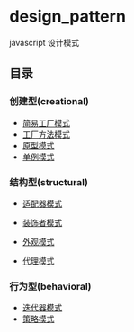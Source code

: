 <!--
 * @Description: readme
 * @version:
 * @Author: 宁四凯
 * @Date: 2020-09-11 13:08:21
 * @LastEditors: 宁四凯
 * @LastEditTime: 2020-09-16 13:17:18
-->

# design_pattern

javascript 设计模式

## 目录

### 创建型(creational)

- [简易工厂模式](https://github.com/ningsk/design_pattern/blob/master/creational/SimpleFactory.md)
- [工厂方法模式](https://github.com/ningsk/design_pattern/blob/master/creational/FactoryMethod.md)
- [原型模式](https://github.com/ningsk/design_pattern/blob/master/creational/Prototype.md)
- [单例模式](https://github.com/ningsk/design_pattern/blob/master/creational/Singleton.html)

### 结构型(structural)

- [适配器模式](https://github.com/ningsk/design_pattern/blob/master/structural/Adapter.md)
- [装饰者模式](https://github.com/ningsk/design_pattern/blob/master/structural/Decorator.md)

- [外观模式](https://github.com/ningsk/design_pattern/blob/master/structural/Facade.md)
- [代理模式](https://github.com/ningsk/design_pattern/blob/master/structural/proxy/Proxy.md)

### 行为型(behavioral)

- [迭代器模式](https://github.com/ningsk/design_pattern/blob/master/behavioral/Iterator.md)
- [策略模式](https://github.com/ningsk/design_pattern/blob/master/behavioral/Strategy.md)

